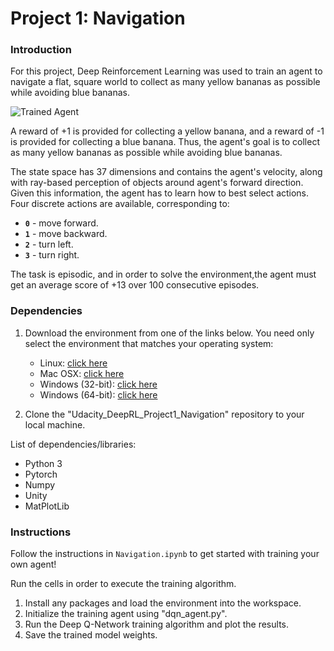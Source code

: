 [//]: # (Image References)

[image1]: https://user-images.githubusercontent.com/10624937/42135619-d90f2f28-7d12-11e8-8823-82b970a54d7e.gif "Trained Agent"

# Project 1: Navigation

### Introduction

For this project, Deep Reinforcement Learning was used to train an agent to navigate a flat, square world to collect as many yellow bananas as possible while avoiding blue bananas. 

![Trained Agent][image1]

A reward of +1 is provided for collecting a yellow banana, and a reward of -1 is provided for collecting a blue banana.  Thus, the agent's goal is to collect as many yellow bananas as possible while avoiding blue bananas.  

The state space has 37 dimensions and contains the agent's velocity, along with ray-based perception of objects around agent's forward direction.  Given this information, the agent has to learn how to best select actions.  Four discrete actions are available, corresponding to:
- **`0`** - move forward.
- **`1`** - move backward.
- **`2`** - turn left.
- **`3`** - turn right.

The task is episodic, and in order to solve the environment,the agent must get an average score of +13 over 100 consecutive episodes.

### Dependencies

1. Download the environment from one of the links below.  You need only select the environment that matches your operating system:
    - Linux: [click here](https://s3-us-west-1.amazonaws.com/udacity-drlnd/P1/Banana/Banana_Linux.zip)
    - Mac OSX: [click here](https://s3-us-west-1.amazonaws.com/udacity-drlnd/P1/Banana/Banana.app.zip)
    - Windows (32-bit): [click here](https://s3-us-west-1.amazonaws.com/udacity-drlnd/P1/Banana/Banana_Windows_x86.zip)
    - Windows (64-bit): [click here](https://s3-us-west-1.amazonaws.com/udacity-drlnd/P1/Banana/Banana_Windows_x86_64.zip)

2. Clone the "Udacity_DeepRL_Project1_Navigation" repository to your local machine.

List of dependencies/libraries:
- Python 3
- Pytorch
- Numpy
- Unity
- MatPlotLib

### Instructions

Follow the instructions in `Navigation.ipynb` to get started with training your own agent!  

Run the cells in order to execute the training algorithm.

1. Install any packages and load the environment into the workspace.
2. Initialize the training agent using "dqn_agent.py".
3. Run the Deep Q-Network training algorithm and plot the results.
4. Save the trained model weights.
